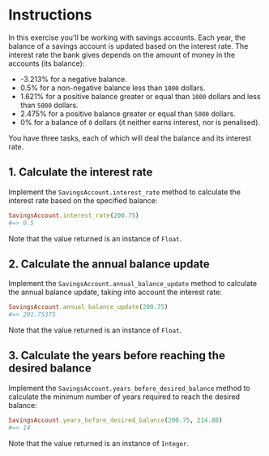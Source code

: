# Instructions

In this exercise you'll be working with savings accounts. Each year, the balance of a savings account is updated based on the interest rate. The interest rate the bank gives depends on the amount of money in the accounts (its balance):

- -3.213% for a negative balance.
- 0.5% for a non-negative balance less than `1000` dollars.
- 1.621% for a positive balance greater or equal than `1000` dollars and less than `5000` dollars.
- 2.475% for a positive balance greater or equal than `5000` dollars.
- 0% for a balance of `0` dollars (it neither earns interest, nor is penalised).

You have three tasks, each of which will deal the balance and its interest rate.

## 1. Calculate the interest rate

Implement the `SavingsAccount.interest_rate` method to calculate the interest rate based on the specified balance:

```ruby
SavingsAccount.interest_rate(200.75)
#=> 0.5
```

Note that the value returned is an instance of `Float`.

## 2. Calculate the annual balance update

Implement the `SavingsAccount.annual_balance_update` method to calculate the annual balance update, taking into account the interest rate:

```ruby
SavingsAccount.annual_balance_update(200.75)
#=> 201.75375
```

Note that the value returned is an instance of `Float`.

## 3. Calculate the years before reaching the desired balance

Implement the `SavingsAccount.years_before_desired_balance` method to calculate the minimum number of years required to reach the desired balance:

```ruby
SavingsAccount.years_before_desired_balance(200.75, 214.88)
#=> 14
```

Note that the value returned is an instance of `Integer`.
